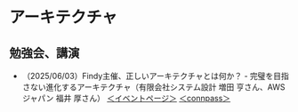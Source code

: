 # アーキテクチャ

## 勉強会、講演
- （2025/06/03）Findy主催、正しいアーキテクチャとは何か？ - 完璧を目指さない進化するアーキテクチャ（有限会社システム設計 増田 亨さん、AWSジャパン 福井 厚さん） [＜イベントページ＞](https://findy-code.io/events/PCgWV177Cgby_) [＜connpass＞](https://findy.connpass.com/event/354916/)
